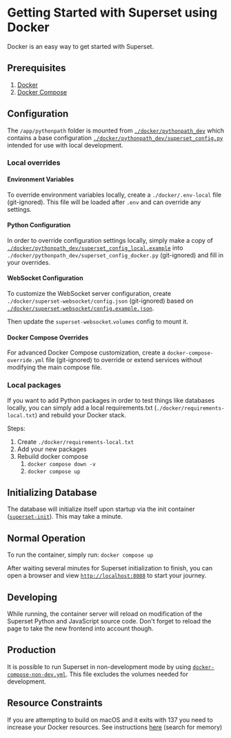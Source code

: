 <!--
Licensed to the Apache Software Foundation (ASF) under one
or more contributor license agreements.  See the NOTICE file
distributed with this work for additional information
regarding copyright ownership.  The ASF licenses this file
to you under the Apache License, Version 2.0 (the
"License"); you may not use this file except in compliance
with the License.  You may obtain a copy of the License at

  http://www.apache.org/licenses/LICENSE-2.0

Unless required by applicable law or agreed to in writing,
software distributed under the License is distributed on an
"AS IS" BASIS, WITHOUT WARRANTIES OR CONDITIONS OF ANY
KIND, either express or implied.  See the License for the
specific language governing permissions and limitations
under the License.
-->

# Getting Started with Superset using Docker

Docker is an easy way to get started with Superset.

## Prerequisites

1. [Docker](https://www.docker.com/get-started)
2. [Docker Compose](https://docs.docker.com/compose/install/)

## Configuration

The `/app/pythonpath` folder is mounted from [`./docker/pythonpath_dev`](./pythonpath_dev)
which contains a base configuration [`./docker/pythonpath_dev/superset_config.py`](./pythonpath_dev/superset_config.py)
intended for use with local development.

### Local overrides

#### Environment Variables

To override environment variables locally, create a `./docker/.env-local` file (git-ignored). This file will be loaded after `.env` and can override any settings.

#### Python Configuration

In order to override configuration settings locally, simply make a copy of [`./docker/pythonpath_dev/superset_config_local.example`](./pythonpath_dev/superset_config_local.example)
into `./docker/pythonpath_dev/superset_config_docker.py` (git-ignored) and fill in your overrides.

#### WebSocket Configuration

To customize the WebSocket server configuration, create `./docker/superset-websocket/config.json` (git-ignored) based on [`./docker/superset-websocket/config.example.json`](./superset-websocket/config.example.json).

Then update the `superset-websocket`.`volumes` config to mount it.

#### Docker Compose Overrides

For advanced Docker Compose customization, create a `docker-compose-override.yml` file (git-ignored) to override or extend services without modifying the main compose file.

### Local packages

If you want to add Python packages in order to test things like databases locally, you can simply add a local requirements.txt (`./docker/requirements-local.txt`)
and rebuild your Docker stack.

Steps:

1. Create `./docker/requirements-local.txt`
2. Add your new packages
3. Rebuild docker compose
    1. `docker compose down -v`
    2. `docker compose up`

## Initializing Database

The database will initialize itself upon startup via the init container ([`superset-init`](./docker-init.sh)). This may take a minute.

## Normal Operation

To run the container, simply run: `docker compose up`

After waiting several minutes for Superset initialization to finish, you can open a browser and view [`http://localhost:8088`](http://localhost:8088)
to start your journey.

## Developing

While running, the container server will reload on modification of the Superset Python and JavaScript source code.
Don't forget to reload the page to take the new frontend into account though.

## Production

It is possible to run Superset in non-development mode by using [`docker-compose-non-dev.yml`](../docker-compose-non-dev.yml). This file excludes the volumes needed for development.

## Resource Constraints

If you are attempting to build on macOS and it exits with 137 you need to increase your Docker resources. See instructions [here](https://docs.docker.com/docker-for-mac/#advanced) (search for memory)
